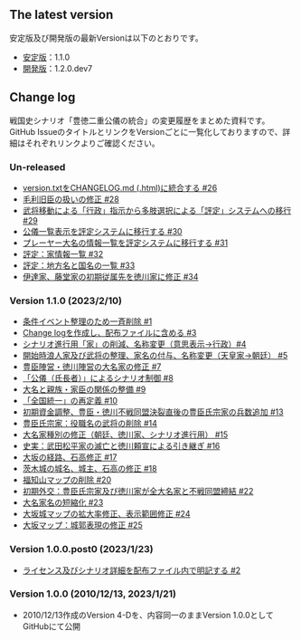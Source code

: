 ## The latest version

安定版及び開発版の最新Versionは以下のとおりです。

- [安定版](https://github.com/lisphilar/sengokushi/tree/main/scenario_archive)：1.1.0
- [開発版](https://github.com/lisphilar/sengokushi/tree/main/scenario)：1.2.0.dev7

## Change log

戦国史シナリオ「豊徳二重公儀の統合」の変更履歴をまとめた資料です。GitHub IssueのタイトルとリンクをVersionごとに一覧化しておりますので、詳細はそれぞれリンクよりご確認ください。

### Un-released

- [version.txtをCHANGELOG.md (.html)に統合する #26](https://github.com/lisphilar/sengokushi/issues/26)
- [毛利旧臣の扱いの修正 #28](https://github.com/lisphilar/sengokushi/issues/28)
- [武将移動による「行政」指示から多肢選択による「評定」システムへの移行 #29](https://github.com/lisphilar/sengokushi/issues/29)
- [公儀一覧表示を評定システムに移行する #30](https://github.com/lisphilar/sengokushi/issues/30)
- [プレーヤー大名の情報一覧を評定システムに移行する #31](https://github.com/lisphilar/sengokushi/issues/31)
- [評定：家情報一覧 #32](https://github.com/lisphilar/sengokushi/issues/32)
- [評定：地方名と国名の一覧 #33](https://github.com/lisphilar/sengokushi/issues/33)
- [伊達家、藤堂家の初期従属先を徳川家に修正 #34](https://github.com/lisphilar/sengokushi/issues/34)

### Version 1.1.0 (2023/2/10)

- [条件イベント整理のため一斉削除 #1](https://github.com/lisphilar/sengokushi/issues/1)
- [Change logを作成し、配布ファイルに含める #3](https://github.com/lisphilar/sengokushi/issues/3)
- [シナリオ進行用「家」の削減、名称変更（意思表示→行政）#4](https://github.com/lisphilar/sengokushi/issues/4) 
- [開始時浪人家及び武将の整理、家名の付与、名称変更（天皇家→朝廷） #5](https://github.com/lisphilar/sengokushi/issues/5)
- [豊臣陣営・徳川陣営の大名家の修正 #7](https://github.com/lisphilar/sengokushi/issues/7)
- [「公儀（氏長者）」によるシナリオ制御 #8](https://github.com/lisphilar/sengokushi/issues/8)
- [大名と親族・家臣の関係の整備 #9](https://github.com/lisphilar/sengokushi/issues/9)
- [「全国統一」の再定義 #10](https://github.com/lisphilar/sengokushi/issues/10)
- [初期資金調整、豊臣・徳川不戦同盟決裂直後の豊臣氏宗家の兵数追加 #13](https://github.com/lisphilar/sengokushi/issues/13)
- [豊臣氏宗家：役職名の武将の削除 #14](https://github.com/lisphilar/sengokushi/issues/14)
- [大名家種別の修正（朝廷、徳川家、シナリオ進行用） #15](https://github.com/lisphilar/sengokushi/issues/15)
- [史実：武田松平家の滅亡と徳川頼宣による引き継ぎ #16](https://github.com/lisphilar/sengokushi/issues/16)
- [大坂の経路、石高修正 #17](https://github.com/lisphilar/sengokushi/issues/17)
- [茨木城の城名、城主、石高の修正 #18](https://github.com/lisphilar/sengokushi/issues/18)
-  [福知山マップの削除 #20](https://github.com/lisphilar/sengokushi/issues/20)
- [初期外交：豊臣氏宗家及び徳川家が全大名家と不戦同盟締結 #22](https://github.com/lisphilar/sengokushi/issues/22)
-  [大名家名の短縮化 #23](https://github.com/lisphilar/sengokushi/issues/23)
- [大坂城マップの拡大率修正、表示範囲修正 #24](https://github.com/lisphilar/sengokushi/issues/24)
- [大坂マップ：城郭表現の修正 #25](https://github.com/lisphilar/sengokushi/issues/25)

### Version 1.0.0.post0 (2023/1/23)

- [ライセンス及びシナリオ詳細を配布ファイル内で明記する #2](https://github.com/lisphilar/sengokushi/issues/2)


### Version 1.0.0 (2010/12/13, 2023/1/21)

- 2010/12/13作成のVersion 4-Dを、内容同一のままVersion 1.0.0としてGitHubにて公開
